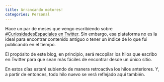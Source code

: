 ```yaml
---
title: Arrancando motores!
categories: Personal
---
```


Hace un par de meses que vengo escribiendo sobre [#CuriosidadesEspaciales en Twitter](https://twitter.com/guidodecaso). Sin embargo, esa plataforma no es la ideal para encontrar contenido antíguo o tener un índice de lo que fui publicando en el tiempo.

El propósito de este blog, en principio, será recopilar los hilos que escribo en Twitter para que sean más fáciles de encontrar desde un único sitio.

En estos días estaré subiendo de manera retroactiva los hilos anteriores. Y, a partir de entonces, todo hilo nuevo se verá reflejado aquí también.
    